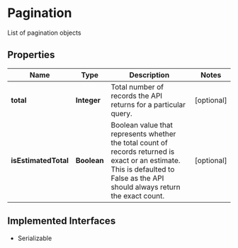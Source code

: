 

# Pagination

List of pagination objects

## Properties

Name | Type | Description | Notes
------------ | ------------- | ------------- | -------------
**total** | **Integer** | Total number of records the API returns for a particular query. |  [optional]
**isEstimatedTotal** | **Boolean** | Boolean value that represents whether the total count of records returned is exact or an estimate. This is defaulted to False as the API should always return the exact count. |  [optional]


## Implemented Interfaces

* Serializable


